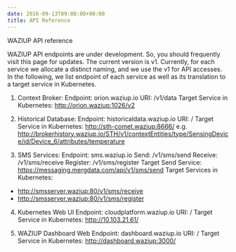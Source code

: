```yaml
---
date: 2016-09-13T09:00:00+00:00
title: API Reference
---
```


WAZIUP API reference

WAZIUP API endpoints are under development. So, you should frequently visit this page for updates. The current version is v1. Currently, for each service we allocate a distinct naming, and we use the v1 for API accesses. 
In the following, we list endpoint of each service as well as its translation to a target service in Kubernetes.

1. Context Broker:
Endpoint: orion.waziup.io
URI: /v1/data
Target Service in Kubernetes: http://orion.waziup:1026/v2

2. Historical Database:
Endpoint: historicaldata.waziup.io
URI: /
Target Service in Kubernetes: http://sth-comet.waziup:8666/
e.g. http://brokerhistory.waziup.io/STH/v1/contextEntities/type/SensingDevice/id/Device_6/attributes/temperature

3. SMS Services:
Endpoint: sms.waziup.io
Send: /v1/sms/send
Receive: /v1/sms/receive
Register: /v1/sms/register
Target Send Service: https://messaging.mergdata.com/api/v1/sms/send
Target Services in Kubernetes: 
- http://smsserver.waziup:80/v1/sms/receive 
- http://smsserver.waziup:80/v1/sms/register

4. Kubernetes Web UI
Endpoint: cloudplatform.waziup.io
URI: /
Target Service in Kubernetes: http://10.103.21.61/

5. WAZIUP Dashboard Web
Endpoint: dashboard.waziup.io
URI: /
Target Service in Kubernetes: http://dashboard.waziup:3000/
